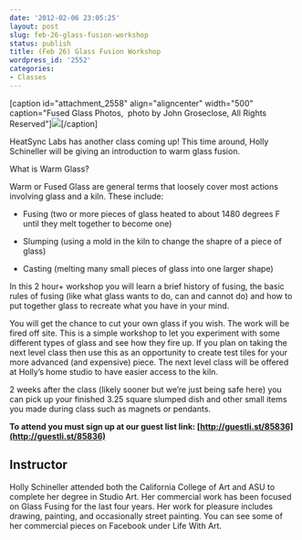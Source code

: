 ```yaml
---
date: '2012-02-06 23:05:25'
layout: post
slug: feb-26-glass-fusion-workshop
status: publish
title: (Feb 26) Glass Fusion Workshop
wordpress_id: '2552'
categories:
- Classes
---
```


[caption id="attachment_2558" align="aligncenter" width="500" caption="Fused Glass Photos,  photo by John Groseclose, All Rights Reserved"]![](http://www.heatsynclabs.org/wp-content/uploads/2012/02/5350853560_442a825c72_b.jpg)[/caption]

HeatSync Labs has another class coming up! This time around, Holly Schineller will be giving an introduction to warm glass fusion.

What is Warm Glass?

Warm or Fused Glass are general terms that loosely cover most actions involving glass and a kiln. These include:



	
  * Fusing (two or more pieces of glass heated to about 1480 degrees F until they melt together to become one)

	
  * Slumping (using a mold in the kiln to change the shapre of a piece of glass)

	
  * Casting (melting many small pieces of glass into one larger shape)


In this 2 hour+ workshop you will learn a brief history of fusing, the basic rules of fusing (like what glass wants to do, can and cannot do) and how to put together glass to recreate what you have in your mind.

You will get the chance to cut your own glass if you wish. The work will be fired off site. This is a simple workshop to let you experiment with some different types of glass and see how they fire up. If you plan on taking the next level class then use this as an opportunity to create test tiles for your more advanced (and expensive) piece. The next level class will be offered at Holly’s home studio to have easier access to the kiln.

2 weeks after the class (likely sooner but we’re just being safe here) you can pick up your finished 3.25 square slumped dish and other small items you made during class such as magnets or pendants.

**To attend you must sign up at our guest list link: [http://guestli.st/85836](http://guestli.st/85836)**


## Instructor


Holly Schineller attended both the California College of Art and ASU to complete her degree in Studio Art. Her commercial work has been focused on Glass Fusing for the last four years. Her work for pleasure includes drawing, painting, and occasionally street painting. You can see some of her commercial pieces on Facebook under Life With Art.
